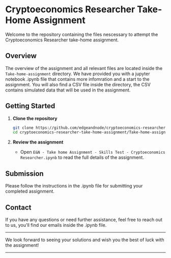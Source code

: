 # Cryptoeconomics Researcher Take-Home Assignment

Welcome to the repository containing the files nescessary to attempt the Cryptoeconomics Researcher take-home assignment.

## Overview

The overview of the assignment and all relevant files are located inside the `Take-home-assignment` directory. We have provided you with a jupyter notebook .ipynb file that contains more infomration and a start to the assignment. You will also find a CSV file inside the directory, the CSV contains simulated data that will be used in the assignment. 

## Getting Started

1. **Clone the repository**
    ```sh
    git clone https://github.com/edgeandnode/cryptoeconomics-researcher-take-home-assignment.git
    cd cryptoeconomics-researcher-take-home-assignment/Take-home-assignment
    ```

2. **Review the assignment**
   - Open `E&N - Take home Assignment - Skills Test - Cryptoeconomics Researcher.ipynb` to read the full details of the assignment.

## Submission

Please follow the instructions in the .ipynb file for submitting your completed assignment.

## Contact

If you have any questions or need further assistance, feel free to reach out to us, you'll find our emails inside the .ipynb file.

---

We look forward to seeing your solutions and wish you the best of luck with the assignment!

---
